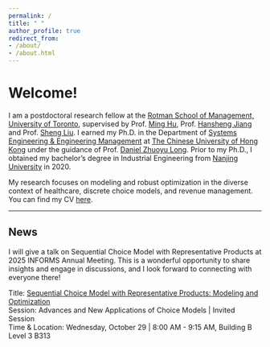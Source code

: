 ```yaml
---
permalink: /
title: " "
author_profile: true
redirect_from: 
- /about/
- /about.html
---
```

Welcome!
=
I am a postdoctoral research fellow at the [Rotman School of Management, University of Toronto](https://www.rotman.utoronto.ca/), supervised by Prof. [Ming Hu](https://discover.research.utoronto.ca/21567-ming-hu), Prof. [Hansheng Jiang](https://discover.research.utoronto.ca/53438-hansheng-jiang) and Prof. [Sheng Liu](https://discover.research.utoronto.ca/21123-sheng-liu). I earned my Ph.D. in the Department of [Systems Engineering & Engineering Management](https://www.se.cuhk.edu.hk/) at [The Chinese University of Hong Kong](https://www.cuhk.edu.hk/english/index.html) under the guidance of Prof. [Daniel Zhuoyu Long](https://www1.se.cuhk.edu.hk/~zylong/). 
Prior to my Ph.D., I obtained my bachelor’s degree in Industrial Engineering from [Nanjing University](https://www.nju.edu.cn/en/) in 2020.

My research focuses on modeling and robust optimization in the diverse context of healthcare, discrete choice models, and revenue management. You can find my CV [here](../assets/YuSunCV.pdf).


---

News
-

I will give a talk on Sequential Choice Model with Representative Products at 2025 INFORMS Annual Meeting. This is a wonderful opportunity to share insights and engage in discussions, and I look forward to connecting with everyone there!

Title: [Sequential Choice Model with Representative Products: Modeling and Optimization](https://submissions.mirasmart.com/InformsAnnual2025/Itinerary/PresentationDetail.aspx?evdid=2313) \
Session: Advances and New Applications of Choice Models | Invited Session \
Time & Location: Wednesday, October 29 | 8:00 AM - 9:15 AM, Building B Level 3 B313
